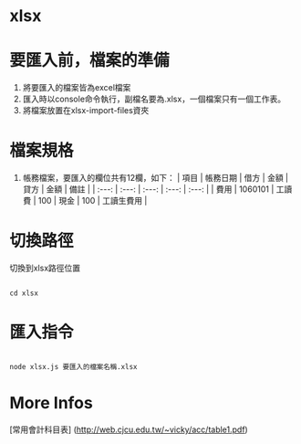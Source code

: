 # xlsx

# 要匯入前，檔案的準備
1. 將要匯入的檔案皆為excel檔案
2. 匯入時以console命令執行，副檔名要為.xlsx，一個檔案只有一個工作表。
3. 將檔案放置在xlsx-import-files資夾


# 檔案規格
1. 帳務檔案，要匯入的欄位共有12欄，如下：
| 項目 | 帳務日期 | 借方 | 金額 | 貸方 | 金額 | 備註 |
| :---: | :---: | :---: | :---: | :---: |
| 費用 | 1060101 | 工讀費 | 100 | 現金 | 100 | 工讀生費用 |


# 切換路徑
切換到xlsx路徑位置
```node

cd xlsx

```

# 匯入指令

```node

node xlsx.js 要匯入的檔案名稱.xlsx

```

# More Infos
[常用會計科目表] (http://web.cjcu.edu.tw/~vicky/acc/table1.pdf)


